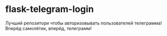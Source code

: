 # flask-telegram-login
Лучший репозитори чтобы авторизовывать пользователей телеграмма! Вперёд самолётик, вперёд, телеграмм!
